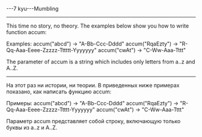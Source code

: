 ---7 kyu---Mumbling

----------

This time no story, no theory. The examples below show you how to write function accum:

Examples:
accum("abcd") -> "A-Bb-Ccc-Dddd"
accum("RqaEzty") -> "R-Qq-Aaa-Eeee-Zzzzz-Tttttt-Yyyyyyy"
accum("cwAt") -> "C-Ww-Aaa-Tttt"

The parameter of accum is a string which includes only letters from a..z and A..Z.

--------------------

На этот раз ни истории, ни теории. В приведенных ниже примерах показано, как написать функцию accum:

Примеры:
accum("abcd") -> "A-Bb-Ccc-Dddd"
accum("RqaEzty") -> "R-Qq-Aaa-Eeee-Zzzzz-Ttttt-Yyyyyyy"
accum("cwAt") -> "C-Ww-Aaa-Tttt"

Параметр accum представляет собой строку, включающую только буквы из a..z и A..Z.
